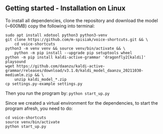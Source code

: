 
## Getting started - Installation on Linux

To install all dependencies, clone the repository and download the model (~600MB) copy the following into terminal:
```buildoutcfg
sudo apt install xdotool python3 python3-venv
git clone https://github.com/m-spisiak/voice-shortcuts.git && \
    cd voice-shortcuts
python3 -m venv venv && source venv/bin/activate && \
    python -m pip install --upgrade pip setuptools wheel
python -m pip install kaldi-active-grammar 'dragonfly2[kaldi]' playsound
wget https://github.com/daanzu/kaldi-active-grammar/releases/download/v3.1.0/kaldi_model_daanzu_20211030-mediumlm.zip && \
    unzip kaldi_model_*.zip
cp settings.py-example settings.py
```

Then you run the program by:
`python start_up.py`

Since we created a virtual environment for the dependencies, to start the program afresh, you need to do:
```buildoutcfg
cd voice-shortcuts
source venv/bin/activate
python start_up.py
```

